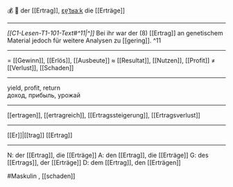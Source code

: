 💰 🔵 der [[Ertrag]], [ɛɐ̯ˈtʁaːk](https://youglish.com/pronounce/Ertrag/german)
die [[Erträge]]

---
*[[C1-Lesen-T1-101-Text#^11|^]]* Bei ihr war der (8) [[Ertrag]] an genetischem Material jedoch für weitere Analysen zu [[gering]]. ^11


---
= [[Gewinn]], [[Erlös]], [[Ausbeute]]
≈ [[Resultat]], [[Nutzen]], [[Profit]]
≠ [[Verlust]], [[Schaden]]

---
yield, profit, return  
доход, прибыль, урожай

---
[[ertragen]], [[ertragreich]], [[Ertragssteigerung]], [[Ertragsverlust]]

---
[[Er]]|[[trag]]
[[Ertrag]]


---
N: der [[Ertrag]], die [[Erträge]]
A: den [[Ertrag]], die [[Erträge]]
G: des [[Ertrags]], der [[Erträge]]
D: dem [[Ertrag]], den [[Erträgen]]

#Maskulin , [[schaden]]